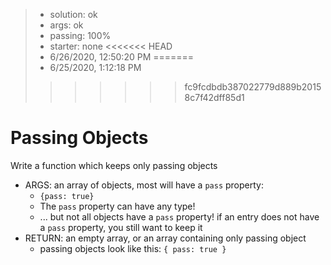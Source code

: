 <!-- BEGIN REPORT -->
> - solution: ok 
> - args: ok 
> - passing: 100% 
> - starter: none 
<<<<<<< HEAD
> - 6/26/2020, 12:50:20 PM
=======
> - 6/25/2020, 1:12:18 PM
>>>>>>> fc9fcdbdb387022779d889b20158c7f42dff85d1
<!-- END REPORT -->

# Passing Objects

Write a function which keeps only passing objects

- ARGS: an array of objects, most will have a `pass` property:
  - `{pass: true}`
  - The `pass` property can have any type!
  - ... but not all objects have a `pass` property! if an entry does not have a `pass` property, you still want to keep it
- RETURN: an empty array, or an array containing only passing object
  - passing objects look like this: `{ pass: true }`

